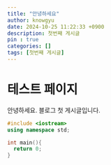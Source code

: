 ```yaml
---
title: "안녕하세요"
author: knowgyu
date: 2024-10-25 11:22:33 +0900
description: 첫번째 게시글
pin : true
categories: []
tags: [첫번째 게시글]
---
```

# 테스트 페이지

안녕하세요. 블로그 첫 게시글입니다.

```cpp
#include <iostream>
using namespace std;

int main(){
  return 0;
}
```
